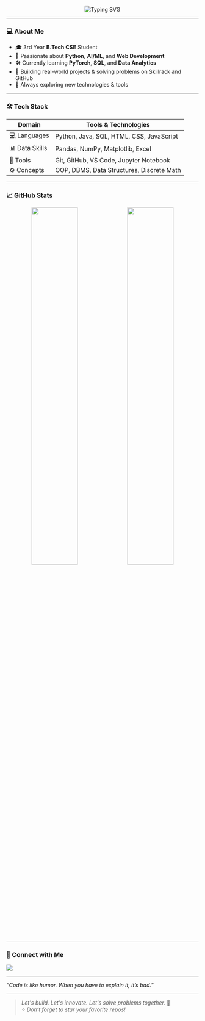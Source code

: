 <!-- Typing animation banner -->
<p align="center">
  <img src="https://readme-typing-svg.herokuapp.com?font=Great+Vibes&size=36&duration=4000&pause=1200&color=FFD700&center=true&vCenter=true&width=900&lines=Hi%2C+I'm+Bhalaganapathy;Data+Scientist;Crafting+Projects+%26+Solving+Real+Problems!" alt="Typing SVG" /> 
</p>

---

### 💻 About Me
- 🎓 3rd Year **B.Tech CSE** Student  
- 🐍 Passionate about **Python**, **AI/ML**, and **Web Development**
- 🛠️ Currently learning **PyTorch**, **SQL**, and **Data Analytics**
- 🚀 Building real-world projects & solving problems on Skillrack and GitHub
- 🌱 Always exploring new technologies & tools

---

### 🛠️ Tech Stack

| Domain        | Tools & Technologies |
|---------------|----------------------|
| 💻 Languages   | Python, Java, SQL, HTML, CSS, JavaScript |
| 📊 Data Skills | Pandas, NumPy, Matplotlib, Excel |
| 🔧 Tools       | Git, GitHub, VS Code, Jupyter Notebook |
| ⚙️ Concepts    | OOP, DBMS, Data Structures, Discrete Math |

---

### 📈 GitHub Stats

<p align="center">
  <img src="https://github-readme-stats.vercel.app/api?username=BGM-007&show_icons=true&theme=radical&count_private=true&hide_border=true" width="49%" />
  <img src="https://github-readme-streak-stats.herokuapp.com/?user=BGM-007&theme=radical&hide_border=true" width="49%" />
</p>

---

### 🔗 Connect with Me

<p align="left">
  <a href="www.linkedin.com/in/bhalaganapathy-m-356302293" target="_blank">
    <img src="https://img.shields.io/badge/LinkedIn-blue?style=for-the-badge&logo=linkedin&logoColor=white" />
  </a>
</p>

---

   *“Code is like humor. When you have to explain it, it’s bad.”*

---

> _Let's build. Let's innovate. Let's solve problems together._ 🚀  
> ⭐️ _Don’t forget to star your favorite repos!_

